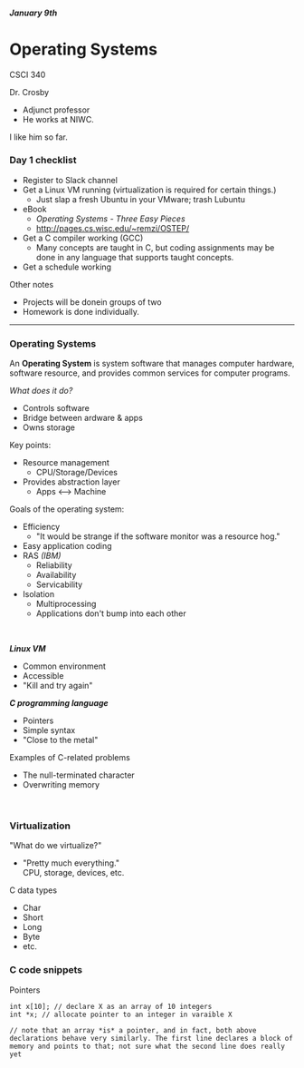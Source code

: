 ##### January 9th

# Operating Systems

CSCI 340

Dr. Crosby

- Adjunct professor
- He works at NIWC.

I like him so far.

### Day 1 checklist

- Register to Slack channel
- Get a Linux VM running (virtualization is required for certain things.)
  - Just slap a fresh Ubuntu in your VMware; trash Lubuntu
- eBook
  - *Operating Systems - Three Easy Pieces*
  - http://pages.cs.wisc.edu/~remzi/OSTEP/
- Get a C compiler working (GCC)
  - Many concepts are taught in C, but coding assignments may be done in any language that supports taught concepts.
- Get a schedule working

Other notes
- Projects will be donein groups of two
- Homework is done individually.

---

### Operating Systems

An **Operating System** is system software that manages computer hardware, software resource, and provides common services for computer programs.

*What does it do?*
- Controls software
- Bridge between ardware & apps
- Owns storage

Key points:
- Resource management
  - CPU/Storage/Devices
- Provides abstraction layer
  - Apps <--> Machine

Goals of the operating system:
- Efficiency
  - "It would be strange if the software monitor was a resource hog."
- Easy application coding
- RAS *(IBM)*
  - Reliability
  - Availability
  - Servicability
- Isolation
  - Multiprocessing
  - Applications don't bump into each other

<br/>

***Linux VM***
- Common environment
- Accessible
- "Kill and try again"

***C programming language***
- Pointers
- Simple syntax
- "Close to the metal"

Examples of C-related problems
- The null-terminated character
- Overwriting memory

<br/>

### Virtualization

"What do we virtualize?"
- "Pretty much everything."  
  CPU, storage, devices, etc.

C data types
- Char
- Short
- Long
- Byte
- etc.

### C code snippets

Pointers
```
int x[10]; // declare X as an array of 10 integers
int *x; // allocate pointer to an integer in varaible X

// note that an array *is* a pointer, and in fact, both above declarations behave very similarly. The first line declares a block of memory and points to that; not sure what the second line does really yet
```